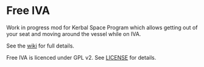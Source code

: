 # Free IVA

Work in progress mod for Kerbal Space Program which allows getting out of your seat and moving around the vessel while on IVA.

See the [wiki](https://github.com/pizzaoverhead/FreeIva/wiki) for full details.

Free IVA is licenced under GPL v2. See [LICENSE](https://github.com/pizzaoverhead/FreeIva/blob/main/LICENSE) for details.
